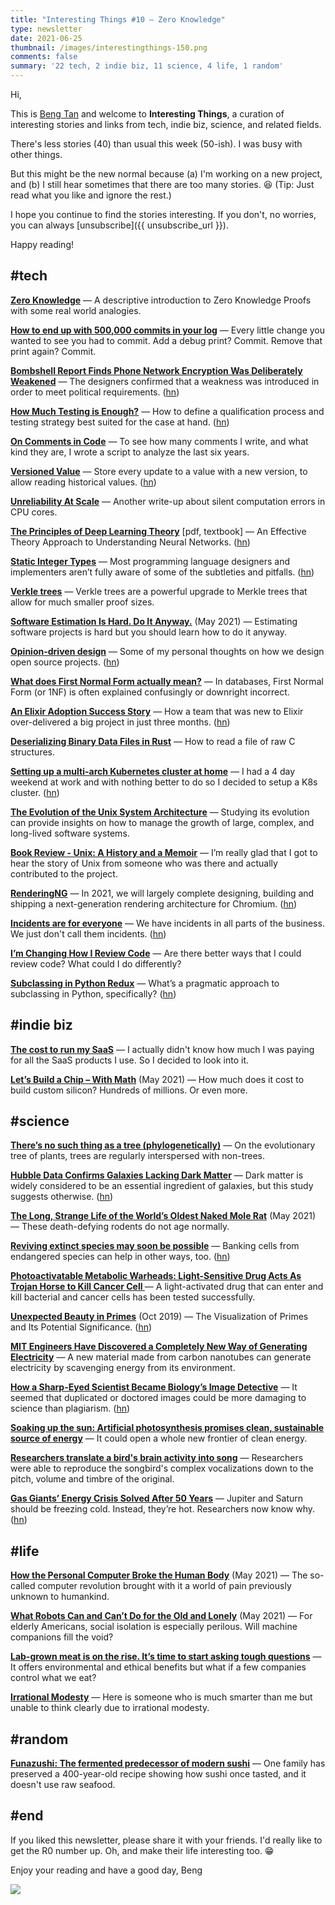```yaml
---
title: "Interesting Things #10 — Zero Knowledge"
type: newsletter
date: 2021-06-25
thumbnail: /images/interestingthings-150.png
comments: false
summary: '22 tech, 2 indie biz, 11 science, 4 life, 1 random'
---
```


Hi,

This is [Beng Tan](https://bengtan.com/about/) and welcome to **Interesting Things**, a curation of interesting stories and links from tech, indie biz, science, and related fields.

There's less stories (40) than usual this week (50-ish). I was busy with other things.

But this might be the new normal because (a) I'm working on a new project, and (b) I still hear sometimes that there are too many stories. 😆 (Tip: Just read what you like and ignore the rest.)

I hope you continue to find the stories interesting. If you don't, no worries, you can always [unsubscribe]({{ unsubscribe_url }}).

Happy reading!


## #tech

**[Zero Knowledge](https://www.notboring.co/p/zero-knowledge?utm_source=bengtan.com/interesting-things/010)** — A descriptive introduction to Zero Knowledge Proofs with some real world analogies.

**[How to end up with 500,000 commits in your log](https://www.arp242.net/500k-commits.html?utm_source=bengtan.com/interesting-things/010)** — Every little change you wanted to see you had to commit. Add a debug print? Commit. Remove that print again? Commit.
<!-- @arp242_martin #coding #programming -->

**[Bombshell Report Finds Phone Network Encryption Was Deliberately Weakened](https://www.vice.com/en/article/4avnan/bombshell-report-finds-phone-network-encryption-was-deliberately-weakened?utm_source=bengtan.com/interesting-things/010)** — The designers confirmed that a weakness was introduced in order to meet political requirements. ([hn](https://news.ycombinator.com/item?id=27555463))

**[How Much Testing is Enough?](https://testing.googleblog.com/2021/06/how-much-testing-is-enough.html?utm_source=bengtan.com/interesting-things/010)** — How to define a qualification process and testing strategy best suited for the case at hand. ([hn](https://news.ycombinator.com/item?id=27563326))

**[On Comments in Code](https://henrikwarne.com/2021/06/15/on-comments-in-code/?utm_source=bengtan.com/interesting-things/010)** — To see how many comments I write, and what kind they are, I wrote a script to analyze the last six years.
<!-- @henrikwarne #coding #programming -->

**[Versioned Value](https://martinfowler.com/articles/patterns-of-distributed-systems/versioned-value.html?utm_source=bengtan.com/interesting-things/010)** — Store every update to a value with a new version, to allow reading historical values. ([hn](https://news.ycombinator.com/item?id=27591658))
<!-- @martinfowler #coding #programming -->

**[Unreliability At Scale](https://blog.dshr.org/2021/06/unreliability-at-scale.html?utm_source=bengtan.com/interesting-things/010)** — Another write-up about silent computation errors in CPU cores.

**[The Principles of Deep Learning Theory](https://deeplearningtheory.com/PDLT.pdf?utm_source=bengtan.com/interesting-things/010)** [pdf, textbook] — An Effective Theory Approach to Understanding Neural Networks. ([hn](https://news.ycombinator.com/item?id=27555604))

**[Static Integer Types](https://tratt.net/laurie/blog/entries/static_integer_types.html?utm_source=bengtan.com/interesting-things/010)** — Most programming language designers and implementers aren’t fully aware of some of the subtleties and pitfalls. ([hn](https://news.ycombinator.com/item?id=27590190))
<!-- @laurencetratt #coding #programming -->

**[Verkle trees](https://vitalik.ca/general/2021/06/18/verkle.html?utm_source=bengtan.com/interesting-things/010)** — Verkle trees are a powerful upgrade to Merkle trees that allow for much smaller proof sizes.

**[Software Estimation Is Hard. Do It Anyway.](https://jacobian.org/2021/may/20/estimation/?utm_source=bengtan.com/interesting-things/010)** (May 2021) — Estimating software projects is hard but you should learn how to do it anyway.
<!-- @jacobian #coding #programming -->

**[Opinion-driven design](https://stitcher.io/blog/opinion-driven-design?utm_source=bengtan.com/interesting-things/010)** — Some of my personal thoughts on how we design open source projects. ([hn](https://news.ycombinator.com/item?id=27606008))
<!-- @brendt_gd -->

**[What does First Normal Form actually mean?](https://www.cargocultcode.com/what-does-first-normal-form-mean/?utm_source=bengtan.com/interesting-things/010)** — In databases, First Normal Form (or 1NF) is often explained confusingly or downright incorrect.

**[An Elixir Adoption Success Story](https://www.thegreatcodeadventure.com/an-elixir-adoption-success-story/?utm_source=bengtan.com/interesting-things/010)** — How a team that was new to Elixir over-delivered a big project in just three months. ([hn](https://news.ycombinator.com/item?id=27604905))
<!-- @sm_debenedetto #elixir -->

**[Deserializing Binary Data Files in Rust](https://adventures.michaelfbryan.com/posts/deserializing-binary-data-files/?utm_source=bengtan.com/interesting-things/010)** — How to read a file of raw C structures.

**[Setting up a multi-arch Kubernetes cluster at home](https://icyphox.sh/blog/k8s-at-home/?utm_source=bengtan.com/interesting-things/010)** — I had a 4 day weekend at work and with nothing better to do so I decided to setup a K8s cluster. ([hn](https://news.ycombinator.com/item?id=27562110))

**[The Evolution of the Unix System Architecture](https://www.spinellis.gr/blog/20210618/?utm_source=bengtan.com/interesting-things/010)** — Studying its evolution can provide insights on how to manage the growth of large, complex, and long-lived software systems.
<!-- @CoolSWEng -->

**[Book Review - Unix: A History and a Memoir](https://dwarkeshpatel.com/unix/?utm_source=bengtan.com/interesting-things/010)** — I’m really glad that I got to hear the story of Unix from someone who was there and actually contributed to the project. 
<!-- @dwarkesh_sp -->

**[RenderingNG](https://developer.chrome.com/blog/renderingng/?utm_source=bengtan.com/interesting-things/010)** — In 2021, we will largely complete designing, building and shipping a next-generation rendering architecture for Chromium. ([hn](https://news.ycombinator.com/item?id=27600733))

**[Incidents are for everyone](https://incident.io/blog/incidents-are-for-everyone/?utm_source=bengtan.com/interesting-things/010)** — We have incidents in all parts of the business. We just don't call them incidents. ([hn](https://news.ycombinator.com/item?id=27603504))

**[I’m Changing How I Review Code](https://itnext.io/im-changing-how-i-review-code-dbf212507e5f?utm_source=bengtan.com/interesting-things/010)** — Are there better ways that I could review code? What could I do differently?
<!-- @dangoslen -->

**[Subclassing in Python Redux](https://hynek.me/articles/python-subclassing-redux/?utm_source=bengtan.com/interesting-things/010)** — What’s a pragmatic approach to subclassing in Python, specifically? ([hn](https://news.ycombinator.com/item?id=27594733))
<!-- @hynek #python -->


## #indie biz

**[The cost to run my SaaS](https://www.reddit.com/r/SaaS/comments/o19xcj/the_cost_to_run_my_saas/?utm_source=bengtan.com/interesting-things/010)** — I actually didn't know how much I was paying for all the SaaS products I use. So I decided to look into it.

**[Let’s Build a Chip – With Math](https://digitstodollars.com/2021/05/28/lets-build-a-chip-with-math/?utm_source=bengtan.com/interesting-things/010)** (May 2021) — How much does it cost to build custom silicon? Hundreds of millions. Or even more.


## #science

**[There’s no such thing as a tree (phylogenetically)](https://eukaryotewritesblog.com/2021/05/02/theres-no-such-thing-as-a-tree/?utm_source=bengtan.com/interesting-things/010)** — On the evolutionary tree of plants, trees are regularly interspersed with non-trees.

**[Hubble Data Confirms Galaxies Lacking Dark Matter](https://www.ias.edu/news/2021/hubble-data-confirms-galaxies-lacking-dark-matter?utm_source=bengtan.com/interesting-things/010)** — Dark matter is widely considered to be an essential ingredient of galaxies, but this study suggests otherwise. ([hn](https://news.ycombinator.com/item?id=27554506))

**[The Long, Strange Life of the World’s Oldest Naked Mole Rat](https://www.wired.com/story/long-strange-life-worlds-oldest-naked-mole-rat/?utm_source=bengtan.com/interesting-things/010)** (May 2021) — These death-defying rodents do not age normally.

**[Reviving extinct species may soon be possible](https://www.economist.com/technology-quarterly/2021/06/15/reviving-extinct-species-may-soon-be-possible?utm_source=bengtan.com/interesting-things/010)** — Banking cells from endangered species can help in other ways, too. ([hn](https://news.ycombinator.com/item?id=27556535))

**[Photoactivatable Metabolic Warheads: Light-Sensitive Drug Acts As Trojan Horse to Kill Cancer Cell ](https://scitechdaily.com/photoactivatable-metabolic-warheads-light-sensitive-drug-acts-as-trojan-horse-to-kill-cancer-cells/?utm_source=bengtan.com/interesting-things/010)** — A light-activated drug that can enter and kill bacterial and cancer cells has been tested successfully.

**[Unexpected Beauty in Primes](https://www.cantorsparadise.com/unexpected-beauty-in-primes-b347fe0511b2?utm_source=bengtan.com/interesting-things/010)** (Oct 2019) — The Visualization of Primes and Its Potential Significance. ([hn](https://news.ycombinator.com/item?id=27557064))

**[MIT Engineers Have Discovered a Completely New Way of Generating Electricity](https://scitechdaily.com/mit-engineers-have-discovered-a-completely-new-way-of-generating-electricity/?utm_source=bengtan.com/interesting-things/010)** — A new material made from carbon nanotubes can generate electricity by scavenging energy from its environment.

**[How a Sharp-Eyed Scientist Became Biology’s Image Detective](https://www.newyorker.com/science/elements/how-a-sharp-eyed-scientist-became-biologys-image-detective?utm_source=bengtan.com/interesting-things/010)** — It seemed that duplicated or doctored images could be more damaging to science than plagiarism. ([hn](https://news.ycombinator.com/item?id=27603368))

**[Soaking up the sun: Artificial photosynthesis promises clean, sustainable source of energy](https://techxplore.com/news/2021-06-sun-artificial-photosynthesis-sustainable-source.html?utm_source=bengtan.com/interesting-things/010)** — It could open a whole new frontier of clean energy.

**[Researchers translate a bird's brain activity into song](https://www.eurekalert.org/pub_releases/2021-06/uoc?utm_source=bengtan.com/interesting-things/010—rta061321.php)** — Researchers were able to reproduce the songbird's complex vocalizations down to the pitch, volume and timbre of the original.

**[Gas Giants’ Energy Crisis Solved After 50 Years](https://www.quantamagazine.org/cassini-data-solves-jupiter-and-saturns-energy-mystery-20210622/?utm_source=bengtan.com/interesting-things/010)** — Jupiter and Saturn should be freezing cold. Instead, they’re hot. Researchers now know why. ([hn](https://news.ycombinator.com/item?id=27592696))


## #life

**[How the Personal Computer Broke the Human Body](https://www.vice.com/en/article/y3dda7/how-the-personal-computer-broke-the-human-body?utm_source=bengtan.com/interesting-things/010)** (May 2021) — The so-called computer revolution brought with it a world of pain previously unknown to humankind.

**[What Robots Can and Can’t Do for the Old and Lonely](https://www.newyorker.com/magazine/2021/05/31/what-robots-can-and-cant-do-for-the-old-and-lonely?utm_source=bengtan.com/interesting-things/010)** (May 2021) — For elderly Americans, social isolation is especially perilous. Will machine companions fill the void?

**[Lab-grown meat is on the rise. It’s time to start asking tough questions](https://www.theguardian.com/food/2021/jun/17/lab-grown-meat-no-kill-food?utm_source=bengtan.com/interesting-things/010)** — It offers environmental and ethical benefits but what if a few companies control what we eat?

**[Irrational Modesty](https://www.lesswrong.com/posts/mwGAyWmsSqzMz4WMd/irrational-modesty?utm_source=bengtan.com/interesting-things/010)** — Here is someone who is much smarter than me but unable to think clearly due to irrational modesty. 


## #random

**[Funazushi: The fermented predecessor of modern sushi](https://www.bbc.com/travel/article/20210616-funazushi-the-fermented-predecessor-of-modern-sushi?utm_source=bengtan.com/interesting-things/010)** — One family has preserved a 400-year-old recipe showing how sushi once tasted, and it doesn't use raw seafood.


## #end

If you liked this newsletter, please share it with your friends. I'd really like to get the R0 number up. Oh, and make their life interesting too. 😁

Enjoy your reading and have a good day,
Beng

![](https://bengtan.com/images/portrait-40.png)
